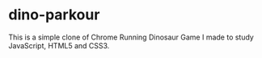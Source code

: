 # dino-parkour

This is a simple clone of Chrome Running Dinosaur Game I made to study JavaScript, HTML5 and CSS3.
